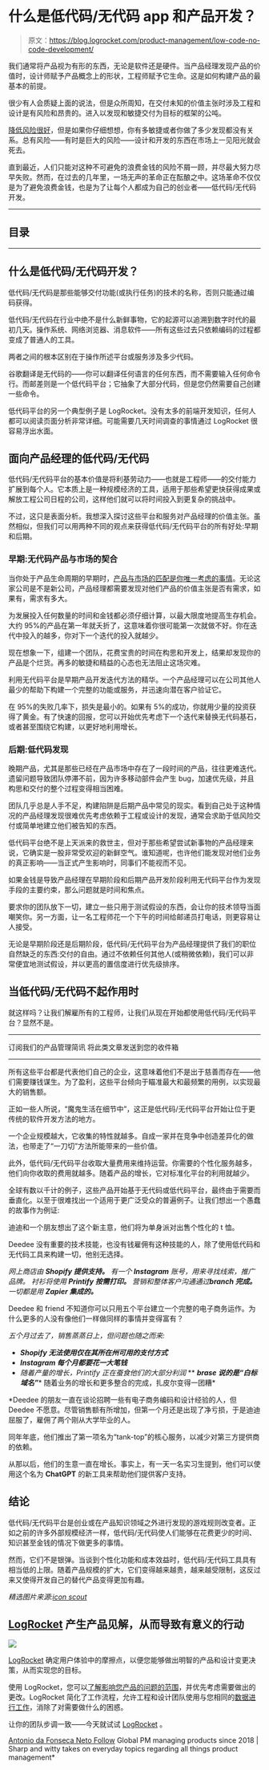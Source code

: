 # 什么是低代码/无代码 app 和产品开发？

> 原文：<https://blog.logrocket.com/product-management/low-code-no-code-development/>

我们通常将产品视为有形的东西，无论是软件还是硬件。当产品经理发现产品的价值时，设计师赋予产品概念上的形状，工程师赋予它生命。这是如何构建产品的最基本的前提。

很少有人会质疑上面的说法，但是众所周知，在交付未知的价值主张时涉及工程和设计是有风险和昂贵的。进入以发现和敏捷交付为目标的框架的公吨。

[降低风险很好](https://blog.logrocket.com/product-management/effectively-manage-product-risks-product-manager/)，但是如果你仔细想想，你有多敏捷或者你做了多少发现都没有关系。总有风险——有时是巨大的风险——设计和开发的东西在市场上一见阳光就会死去。

直到最近，人们只能对这种不可避免的浪费金钱的风险不屑一顾，并尽最大努力尽早失败。然而，在过去的几年里，一场无声的革命正在酝酿之中。这场革命不仅仅是为了避免浪费金钱，也是为了让每个人都成为自己的创业者——低代码/无代码开发。

* * *

## 目录

* * *

## 什么是低代码/无代码开发？

低代码/无代码是那些能够交付功能(或执行任务)的技术的名称，否则只能通过编码获得。

低代码/无代码在行业中绝不是什么新鲜事物，它的起源可以追溯到数字时代的最初几天。操作系统、网络浏览器、消息软件——所有这些过去只依赖编码的过程都变成了普通人的工具。

两者之间的根本区别在于操作所述平台或服务涉及多少代码。

谷歌翻译是无代码的——你可以翻译任何语言的任何东西，而不需要输入任何命令行。而邮差则是一个低代码平台；它抽象了大部分代码，但是您仍然需要自己创建一些命令。

低代码平台的另一个典型例子是 LogRocket。没有太多的前端开发知识，任何人都可以阅读页面分析非常详细。可能需要几天时间调查的事情通过 LogRocket 很容易浮出水面。

## 面向产品经理的低代码/无代码

低代码/无代码平台的基本价值是将利基劳动力——也就是工程师——的交付能力扩展到每个人。它本质上是一种规模经济的工具，适用于那些希望更快获得成果或解放工程公司日程的公司，这样他们就可以将时间投入到更复杂的挑战中。

不过，这只是表面分析。我想深入探讨这些平台和服务对产品经理的价值主张。虽然相似，但我们可以用两种不同的观点来获得低代码/无代码平台的所有好处:早期和后期。

### 早期:无代码产品与市场的契合

当你处于产品生命周期的早期时，[产品与市场的匹配是你唯一考虑的事情](https://blog.logrocket.com/product-management/what-is-product-market-fit-measure-examples/)。无论这家公司是不是新公司，产品经理都需要发现对他们产品的价值主张是否有需求，如果有，需求有多大。

为发展投入任何数量的时间和金钱都必须仔细计算，以最大限度地提高生存机会。大约 95%的产品在第一年就夭折了，这意味着你很可能第一次就做不好。你在迭代中投入的越多，你对下一个迭代的投入就越少。

现在想象一下，组建一个团队，花费宝贵的时间在构思和开发上，结果却发现你的产品是个烂货。再多的敏捷和精益的心态也无法阻止这场灾难。

利用无代码平台是早期产品开发迭代方法的精华。一个产品经理可以在公司其他人最少的帮助下构建一个完整的功能或服务，并迅速向潜在客户验证它。

在 95%的失败几率下，损失是最小的。如果有 5%的成功，你就用少量的投资获得了黄金。有了快速的回报，您可以开始优先考虑下一个迭代来替换无代码基石，或者甚至围绕它构建，以更好地利用增长。

### 后期:低代码发现

晚期产品，尤其是那些已经在产品市场中存在了一段时间的产品，往往更难迭代。遗留问题导致团队停滞不前，因为许多移动部件会产生 bug，加速优先级，并且构思和交付的整个过程变得相当困难。

团队几乎总是人手不足，构建陷阱是后期产品中常见的现实。看到自己处于这种情况的产品经理发现很难优先考虑依赖于工程或设计的发现，通常会求助于低风险交付或简单地建立他们被告知的东西。

低代码平台绝不是上天派来的救世主，但对于那些希望尝试新事物的产品经理来说，它确实是一股非常受欢迎的新鲜空气。谁知道呢，也许他们能发现对他们业务的真正影响——当正式产生影响时，同事们不能视而不见。

如果金钱是导致产品经理在早期阶段和后期产品开发阶段利用无代码平台作为发现手段的主要约束，那么问题就是时间和焦点。

要求你的团队放下一切，建立一些只用于测试假设的东西，会让你的技术领导当面嘲笑你。另一方面，让一名工程师花一个下午的时间给邮递员打电话，则更容易让人接受。

无论是早期阶段还是后期阶段，低代码/无代码平台为产品经理提供了我们的职位自然缺乏的东西:交付的自由。通过不依赖任何其他人(或稍微依赖)，我们可以非常便宜地测试假设，并以更高的置信度进行优先级排序。

## 当低代码/无代码不起作用时

就这样吗？让我们解雇所有的工程师，让我们从现在开始都使用低代码/无代码平台？显然不是。

* * *

订阅我们的产品管理简讯
将此类文章发送到您的收件箱

* * *

所有这些平台都是代表他们自己的企业，这意味着他们不是出于慈善而存在——他们需要赚钱谋生。为了盈利，这些平台倾向于瞄准最大和最频繁的用例，以实现最大的销售额。

正如一些人所说，“魔鬼生活在细节中”，这正是低代码/无代码平台开始让位于更传统的软件开发方法的地方。

一个企业规模越大，它收集的特性就越多。自成一家并在竞争中创造差异化的做法，也带走了“一刀切”方法所能带来的一些价值。

此外，低代码/无代码平台收取大量费用来维持运营。你需要的个性化服务越多，他们向你收取的费用就越多。随着产品的增长，它对标准化平台的利用就越少。

全球有数以千计的例子，这些产品开始基于无代码或低代码平台，最终由于需要而垂直化。以至于很难找出一个适用于更广泛受众的普遍例子。让我们想出一个愚蠢的故事作为例证:

迪迪和一个朋友想出了这个新主意，他们将为单身派对出售个性化的 t 恤。

Deedee 没有重要的技术技能，也没有钱雇佣有这种技能的人，除了使用低代码和无代码工具来构建一切，他别无选择。

*网上商店由 **Shopify 提供支持。**
有一个 **Instagram** 账号，用来寻找线索，推广品牌。
衬衫将使用 **Printify 按需打印。**
营销和整体客户沟通通过**branch 完成。**
一切都是用 **Zapier 集成的。***

Deedee 和 friend 不知道你可以只用五个平台建立一个完整的电子商务运作。为什么更多的人没有像他们一样做同样的事情并变得富有？

*五个月过去了，销售蒸蒸日上，但问题也随之而来:*

*   ***Shopify 无法使用仅在其所在州可用的支付方式***
*   ***Instagram 每个月都要花一大笔钱***
*   *随着产量的增长，Printify 正在蚕食他们的大部分利润*
**   ***brase 说的是“白标域名”****   随着业务的增长和更多整合的完成，扎皮尔变得一团糟*

 *Deedee 的朋友一直在谈论招聘一些有电子商务编码和设计经验的人，但 Deedee 不愿意。尽管销售额有所增加，但第一个月还是出现了净亏损，于是迪迪屈服了，雇佣了两个刚从大学毕业的人。

同年年底，他们推出了第一项名为“tank-top”的核心服务，以减少对第三方提供商的依赖。

从那以后，他们的生意一直在增长。事实上，有一天一名实习生提到，他们可以使用这个名为 **ChatGPT** 的新工具来帮助他们提供客户支持。

## 结论

低代码/无代码平台是创业或在产品知识领域之外进行发现的游戏规则改变者。正如之前的许多外部规模经济一样，低代码/无代码使人们能够在花费更少的时间、知识甚至金钱的情况下做更多的事情。

然而，它们不是银弹。当谈到个性化功能和成本效益时，低代码/无代码工具具有相当低的上限。随着产品规模的扩大，它们变得越来越贵，越来越受限制，这反过来又使得开发自己的替代产品变得更加有趣。

*精选图片来源:[icon scout](https://iconscout.com/icon/spaceship-6163133)*

## [LogRocket](https://lp.logrocket.com/blg/pm-signup) 产生产品见解，从而导致有意义的行动

[![](img/1af2ef21ae5da387d71d92a7a09c08e8.png)](https://lp.logrocket.com/blg/pm-signup)

[LogRocket](https://lp.logrocket.com/blg/pm-signup) 确定用户体验中的摩擦点，以便您能够做出明智的产品和设计变更决策，从而实现您的目标。

使用 LogRocket，您可以[了解影响您产品的问题的范围](https://logrocket.com/for/analytics-for-web-applications)，并优先考虑需要做出的更改。LogRocket 简化了工作流程，允许工程和设计团队使用与您相同的[数据进行工作](https://logrocket.com/for/web-analytics-solutions)，消除了对需要做什么的困惑。

让你的团队步调一致——今天就试试 [LogRocket](https://lp.logrocket.com/blg/pm-signup) 。

[Antonio da Fonseca Neto Follow](https://blog.logrocket.com/author/antoniofonsecaneto/) Global PM managing products since 2018 | Sharp and witty takes on everyday topics regarding all things product management*